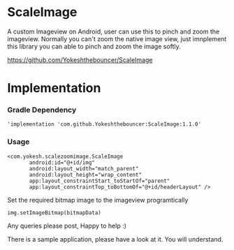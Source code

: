 # ScaleImage

A custom Imageview on Android, user can use this to pinch and zoom the imageview. Normally you can't zoom the native image view, just imnplement this library you can able to pinch and zoom the image softly. 

https://github.com/Yokeshthebouncer/ScaleImage

# Implementation

### Gradle Dependency

```
'implementation 'com.github.Yokeshthebouncer:ScaleImage:1.1.0'
```

### Usage

```
<com.yokesh.scalezoomimage.ScaleImage
       android:id="@+id/img"
       android:layout_width="match_parent"
       android:layout_height="wrap_content"
       app:layout_constraintStart_toStartOf="parent"
       app:layout_constraintTop_toBottomOf="@+id/headerLayout" />
```
       
       
Set the required bitmap image to the imageview programtically 
```
img.setImageBitmap(bitmapData)
```

Any queries please post, Happy to help :) 

There is a sample application, please have a look at it. You will understand.
